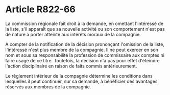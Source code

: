 # Article R822-66

La commission régionale fait droit à la demande, en omettant l'intéressé de la liste, s'il apparaît que sa nouvelle activité ou son comportement n'est pas de nature à porter atteinte aux intérêts moraux de la compagnie.

A compter de la notification de la décision prononçant l'omission de la liste, l'intéressé n'est plus membre de la compagnie. Il ne peut exercer en son nom et sous sa responsabilité la profession de commissaire aux comptes ni faire usage de ce titre. Toutefois, la décision n'a pas pour effet d'éteindre l'action disciplinaire en raison de faits commis antérieurement.

Le règlement intérieur de la compagnie détermine les conditions dans lesquelles il peut continuer, sur sa demande, à bénéficier des avantages réservés aux membres de la compagnie.
